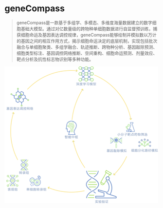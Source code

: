 # geneCompass
> geneCompass是一款基于多组学、多模态、多维度海量数据建立的数字细胞基础大模型。通过对亿数量级的跨物种单细胞数据进行自监督预训练，捕获细胞命运及基因表达调控规律，geneCompass能够绘制并模拟数以万计的基因之间的相互作用方式，揭示细胞命运决定的底层机制，实现包括批次融合与单细胞聚类、多组学融合、轨迹推断、跨物种分析、基因敲除预测、细胞类型标注、基因调控网络推断、空间重构、细胞命运预测、剂量效应、靶点分析及抗性标志物识别等多种功能。

![images](docs/geneCompass.png)